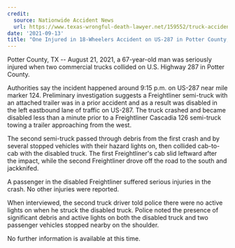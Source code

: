 ```yaml
---
credit:
  source: Nationwide Accident News
  url: https://www.texas-wrongful-death-lawyer.net/159552/truck-accident-us-287-mm-124-potter-county-tx.htm
date: '2021-09-13'
title: "One Injured in 18-Wheelers Accident on US-287 in Potter County, TX"
---
```

Potter County, TX -- August 21, 2021, a 67-year-old man was seriously injured when two commercial trucks collided on U.S. Highway 287 in Potter County.

Authorities say the incident happened around 9:15 p.m. on US-287 near mile marker 124. Preliminary investigation suggests a Freightliner semi-truck with an attached trailer was in a prior accident and as a result was disabled in the left eastbound lane of traffic on US-287. The truck crashed and became disabled less than a minute prior to a Freightliner Cascadia 126 semi-truck towing a trailer approaching from the west.

The second semi-truck passed through debris from the first crash and by several stopped vehicles with their hazard lights on, then collided cab-to-cab with the disabled truck. The first Freightliner's cab slid leftward after the impact, while the second Freightliner drove off the road to the south and jackknifed.

A passenger in the disabled Freightliner suffered serious injuries in the crash. No other injuries were reported.

When interviewed, the second truck driver told police there were no active lights on when he struck the disabled truck. Police noted the presence of significant debris and active lights on both the disabled truck and two passenger vehicles stopped nearby on the shoulder.

No further information is available at this time.
